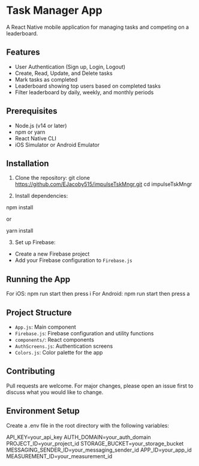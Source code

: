 # Task Manager App

A React Native mobile application for managing tasks and competing on a leaderboard.

## Features

- User Authentication (Sign up, Login, Logout)
- Create, Read, Update, and Delete tasks
- Mark tasks as completed
- Leaderboard showing top users based on completed tasks
- Filter leaderboard by daily, weekly, and monthly periods

## Prerequisites

- Node.js (v14 or later)
- npm or yarn
- React Native CLI
- iOS Simulator or Android Emulator

## Installation

1. Clone the repository:
git clone https://github.com/EJacoby515/impulseTskMngr.git
cd impulseTskMngr

2. Install dependencies:

npm install

or 

yarn install


3. Set up Firebase:
- Create a new Firebase project
- Add your Firebase configuration to `Firebase.js`

## Running the App

For iOS:
npm run start 
then press i
For Android:
npm run start
then press a

## Project Structure

- `App.js`: Main component
- `Firebase.js`: Firebase configuration and utility functions
- `components/`: React components
- `AuthScreens.js`: Authentication screens
- `Colors.js`: Color palette for the app

## Contributing

Pull requests are welcome. For major changes, please open an issue first to discuss what you would like to change.

## Environment Setup

Create a .env file in the root directory with the following variables:

API_KEY=your_api_key
AUTH_DOMAIN=your_auth_domain
PROJECT_ID=your_project_id
STORAGE_BUCKET=your_storage_bucket
MESSAGING_SENDER_ID=your_messaging_sender_id
APP_ID=your_app_id
MEASUREMENT_ID=your_measurement_id
